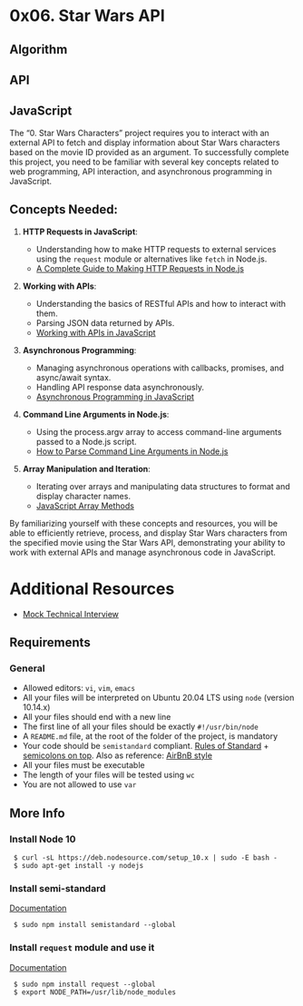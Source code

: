# 0x06. Star Wars API

## Algorithm

## API

## JavaScript

The “0. Star Wars Characters” project requires you to interact with an external API to fetch and display information about Star Wars characters based on the movie ID provided as an argument. To successfully complete this project, you need to be familiar with several key concepts related to web programming, API interaction, and asynchronous programming in JavaScript.

## Concepts Needed:

1. __HTTP Requests in JavaScript__:

     - Understanding how to make HTTP requests to external services using the `request` module or alternatives like `fetch` in Node.js.
      - [A Complete Guide to Making HTTP Requests in Node.js](https://www.memberstack.com/blog/node-http-request)

2. __Working with APIs__:

     - Understanding the basics of RESTful APIs and how to interact with them.
     - Parsing JSON data returned by APIs.
     - [Working with APIs in JavaScript](https://www.facebook.com/meyrick.parkaudio/videos/723162002177207/?idorvanity=336399500134845)

3. __Asynchronous Programming__:

     - Managing asynchronous operations with callbacks, promises, and async/await syntax.
     - Handling API response data asynchronously.
     - [Asynchronous Programming in JavaScript](https://developer.mozilla.org/en-US/docs/Learn/JavaScript/Asynchronous)

4. __Command Line Arguments in Node.js__:

     - Using the process.argv array to access command-line arguments passed to a Node.js script.
     - [How to Parse Command Line Arguments in Node.js](https://tecadmin.net/how-to-parse-command-line-arguments-in-nodejs/)
  
5. __Array Manipulation and Iteration__:

    - Iterating over arrays and manipulating data structures to format and display character names.
    - [JavaScript Array Methods](https://developer.mozilla.org/en-US/docs/Web/JavaScript/Reference/Global_Objects/Array)
  
By familiarizing yourself with these concepts and resources, you will be able to efficiently retrieve, process, and display Star Wars characters from the specified movie using the Star Wars API, demonstrating your ability to work with external APIs and manage asynchronous code in JavaScript.

# Additional Resources

  - [Mock Technical Interview](https://www.youtube.com/watch?v=bmqZ5AhNr3g)

## Requirements

### General

- Allowed editors: `vi`, `vim`, `emacs`
- All your files will be interpreted on Ubuntu 20.04 LTS using `node` (version 10.14.x)
- All your files should end with a new line
- The first line of all your files should be exactly `#!/usr/bin/node`
- A `README.md` file, at the root of the folder of the project, is mandatory
- Your code should be `semistandard` compliant. [Rules of Standard](https://standardjs.com/rules.html) + [semicolons on top](https://github.com/standard/semistandard). Also as reference: [AirBnB style](https://github.com/airbnb/javascript)
- All your files must be executable
- The length of your files will be tested using `wc`
- You are not allowed to use `var`

## More Info

### Install Node 10

     $ curl -sL https://deb.nodesource.com/setup_10.x | sudo -E bash -
     $ sudo apt-get install -y nodejs

### Install semi-standard

[Documentation](https://github.com/standard/semistandard)

     $ sudo npm install semistandard --global

### Install ``request`` module and use it

[Documentation](https://github.com/request/request)

     $ sudo npm install request --global
     $ export NODE_PATH=/usr/lib/node_modules

